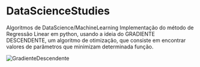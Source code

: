 # DataScienceStudies
Algoritmos de DataScience/MachineLearning
Implementação do método de Regressão Linear em python, usando a ideia do GRADIENTE DESCENDENTE, um algoritmo de otimização, que consiste em encontrar valores de parâmetros que minimizam determinada função.

![GradienteDescendente](https://user-images.githubusercontent.com/130702330/232258727-f716e916-b2f6-46ad-b59a-d8ae4727736e.jpg)
